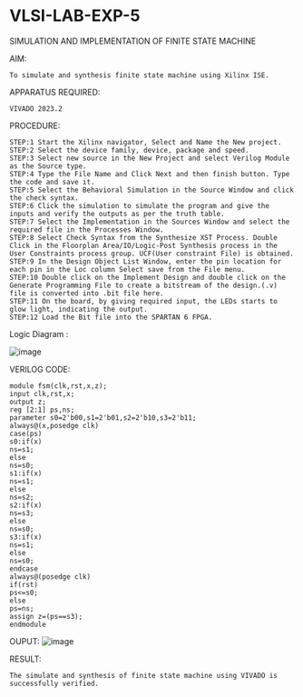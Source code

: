 # VLSI-LAB-EXP-5
SIMULATION AND IMPLEMENTATION OF FINITE STATE MACHINE

AIM:
```
To simulate and synthesis finite state machine using Xilinx ISE.
```

APPARATUS REQUIRED:
```
VIVADO 2023.2
```

PROCEDURE:
```
STEP:1 Start the Xilinx navigator, Select and Name the New project.
STEP:2 Select the device family, device, package and speed. 
STEP:3 Select new source in the New Project and select Verilog Module as the Source type. 
STEP:4 Type the File Name and Click Next and then finish button. Type the code and save it. 
STEP:5 Select the Behavioral Simulation in the Source Window and click the check syntax. 
STEP:6 Click the simulation to simulate the program and give the inputs and verify the outputs as per the truth table. 
STEP:7 Select the Implementation in the Sources Window and select the required file in the Processes Window. 
STEP:8 Select Check Syntax from the Synthesize XST Process. Double Click in the Floorplan Area/IO/Logic-Post Synthesis process in the User Constraints process group. UCF(User constraint File) is obtained. 
STEP:9 In the Design Object List Window, enter the pin location for each pin in the Loc column Select save from the File menu. 
STEP:10 Double click on the Implement Design and double click on the Generate Programming File to create a bitstream of the design.(.v) file is converted into .bit file here. 
STEP:11 On the board, by giving required input, the LEDs starts to glow light, indicating the output.
STEP:12 Load the Bit file into the SPARTAN 6 FPGA.
```

Logic Diagram :

![image](https://github.com/navaneethans/VLSI-LAB-EXP-5/assets/6987778/34ec5d63-2b3b-4511-81ef-99f4572d5869)


VERILOG CODE:
```
module fsm(clk,rst,x,z);
input clk,rst,x;
output z;
reg [2:1] ps,ns;
parameter s0=2'b00,s1=2'b01,s2=2'b10,s3=2'b11;
always@(x,posedge clk)
case(ps)
s0:if(x)
ns=s1;
else
ns=s0;
s1:if(x)
ns=s1;
else
ns=s2;
s2:if(x)
ns=s3;
else
ns=s0;
s3:if(x)
ns=s1;
else
ns=s0;
endcase
always@(posedge clk)
if(rst)
ps<=s0;
else
ps=ns;
assign z=(ps==s3);
endmodule
```

OUPUT:
![image](https://github.com/Devikavijaya/VLSI-LAB-EXP-5/assets/164987794/b8b3d970-f3af-441b-9882-c6f3fc789b02)

RESULT:
```
The simulate and synthesis of finite state machine using VIVADO is successfully verified.
```

